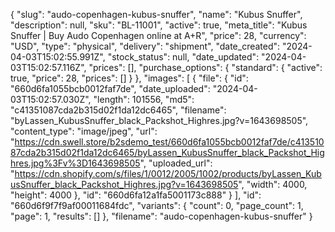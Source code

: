 {
  "slug": "audo-copenhagen-kubus-snuffer",
  "name": "Kubus Snuffer",
  "description": null,
  "sku": "BL-11001",
  "active": true,
  "meta_title": "Kubus Snuffer | Buy Audo Copenhagen online at A+R",
  "price": 28,
  "currency": "USD",
  "type": "physical",
  "delivery": "shipment",
  "date_created": "2024-04-03T15:02:55.991Z",
  "stock_status": null,
  "date_updated": "2024-04-03T15:02:57.116Z",
  "prices": [],
  "purchase_options": {
    "standard": {
      "active": true,
      "price": 28,
      "prices": []
    }
  },
  "images": [
    {
      "file": {
        "id": "660d6fa1055bcb0012faf7de",
        "date_uploaded": "2024-04-03T15:02:57.030Z",
        "length": 101556,
        "md5": "c41351087cda2b315d02f1da12dc6465",
        "filename": "byLassen_KubusSnuffer_black_Packshot_Highres.jpg?v=1643698505",
        "content_type": "image/jpeg",
        "url": "https://cdn.swell.store/b2sdemo_test/660d6fa1055bcb0012faf7de/c41351087cda2b315d02f1da12dc6465/byLassen_KubusSnuffer_black_Packshot_Highres.jpg%3Fv%3D1643698505",
        "uploaded_url": "https://cdn.shopify.com/s/files/1/0012/2005/1002/products/byLassen_KubusSnuffer_black_Packshot_Highres.jpg?v=1643698505",
        "width": 4000,
        "height": 4000
      },
      "id": "660d6fa12a1fa5001173c888"
    }
  ],
  "id": "660d6f9f7f9af00011684fdc",
  "variants": {
    "count": 0,
    "page_count": 1,
    "page": 1,
    "results": []
  },
  "filename": "audo-copenhagen-kubus-snuffer"
}
